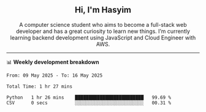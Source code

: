 <h2 align="center">Hi, I'm Hasyim</h2>

<p align="center">A computer science student who aims to become a full-stack web developer and has a great curiosity to learn new things. I’m currently learning backend development using JavaScript and Cloud Engineer with AWS.</p>

---

📊 **Weekly development breakdown**

<!--START_SECTION:waka-->

```txt
From: 09 May 2025 - To: 16 May 2025

Total Time: 1 hr 27 mins

Python   1 hr 26 mins    █████████████████████████   99.69 %
CSV      0 secs          ░░░░░░░░░░░░░░░░░░░░░░░░░   00.31 %
```

<!--END_SECTION:waka-->

<!-- - You can reach me on **hasyim11c@gmail.com** -->
